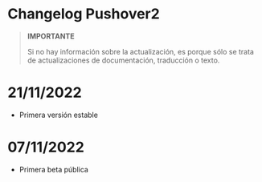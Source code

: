 # Changelog Pushover2

>**IMPORTANTE**
>
>Si no hay información sobre la actualización, es porque sólo se trata de actualizaciones de documentación, traducción o texto.

# 21/11/2022

- Primera versión estable

# 07/11/2022

- Primera beta pública
